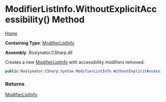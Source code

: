 # ModifierListInfo\.WithoutExplicitAccessibility\(\) Method

[Home](../../../../../README.md)

**Containing Type**: [ModifierListInfo](../README.md)

**Assembly**: Roslynator\.CSharp\.dll

  
Creates a new [ModifierListInfo](../README.md) with accessibility modifiers removed\.

```csharp
public Roslynator.CSharp.Syntax.ModifierListInfo WithoutExplicitAccessibility()
```

### Returns

[ModifierListInfo](../README.md)

